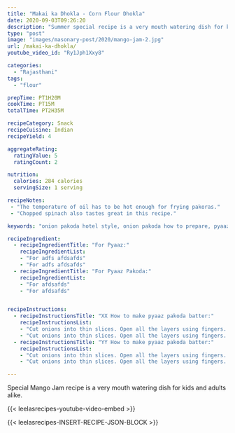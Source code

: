 ```yaml
---
title: "Makai ka Dhokla - Corn Flour Dhokla"
date: 2020-09-03T09:26:20
description: "Summer special recipe is a very mouth watering dish for kids and adults alike."
type: "post"
image: "images/masonary-post/2020/mango-jam-2.jpg"
url: /makai-ka-dhokla/
youtube_video_id: "Ry1Jph1Xxy8"

categories: 
  - "Rajasthani"
tags:
  - "flour"

prepTime: PT1H20M
cookTime: PT15M
totalTime: PT2H35M

recipeCategory: Snack
recipeCuisine: Indian
recipeYield: 4

aggregateRating:
  ratingValue: 5
  ratingCount: 2

nutrition:
  calories: 284 calories
  servingSize: 1 serving

recipeNotes: 
 - "The temperature of oil has to be hot enough for frying pakoras." 
 - "Chopped spinach also tastes great in this recipe."

keywords: "onion pakoda hotel style, onion pakoda how to prepare, pyaaz ka pakora"

recipeIngredient:
  - recipeIngredientTitle: "For Pyaaz:"
    recipeIngredientList: 
    - "For adfs afdsafds"
    - "For adfs afdsafds"
  - recipeIngredientTitle: "For Pyaaz Pakoda:"
    recipeIngredientList: 
    - "For afdsafds"
    - "For afdsafds"


recipeInstructions:
  - recipeInstructionsTitle: "XX How to make pyaaz pakoda batter:"
    recipeInstructionsList:
    - "Cut onions into thin slices. Open all the layers using fingers. Transfer them to a mixing bowl. safdsa fwswf saf safds s"
    - "Cut onions into thin slices. Open all the layers using fingers. Transfer them to a mixing bowl. XX"
  - recipeInstructionsTitle: "YY How to make pyaaz pakoda batter:"
    recipeInstructionsList:
    - "Cut onions into thin slices. Open all the layers using fingers. Transfer them to a mixing bowl."
    - "Cut onions into thin slices. Open all the layers using fingers. Transfer them to a mixing bowl. YY "

---
```


Special Mango Jam recipe is a very mouth watering dish for kids and adults alike. 

{{< leelasrecipes-youtube-video-embed >}}


{{< leelasrecipes-INSERT-RECIPE-JSON-BLOCK >}}

